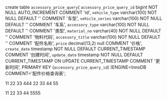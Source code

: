 create table `accessory_price_query`(
`accessory_price_query_id` bigint NOT NULL AUTO_INCREMENT COMMENT 'id',
`vehicle_type` varchar(100) NOT NULL DEFAULT '' COMMENT '车型',
`vehicle_series` varchar(100) NOT NULL DEFAULT '' COMMENT '车系',
`accessory_type` varchar(100) NOT NULL DEFAULT '' COMMENT '类型',
`material_no` varchar(40) NOT NULL DEFAULT '' COMMENT '物料代码',
`accessory_title` varchar(100) NOT NULL DEFAULT '' COMMENT '配件名称',
`price`  decimal(13,2) null COMMENT '价格',
`create_date` timestamp NOT NULL DEFAULT CURRENT_TIMESTAMP COMMENT '创建时间',
`update_date` timestamp NOT NULL DEFAULT CURRENT_TIMESTAMP ON UPDATE CURRENT_TIMESTAMP COMMENT '更新时间',
PRIMARY KEY (`accessory_price_query_id`)
)ENGINE=InnoDB   COMMENT='配件价格查询表';



11  22  33  444 
22  33  44  55

11
22
33
44
5555
